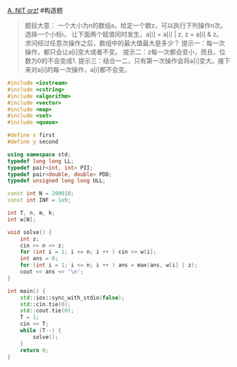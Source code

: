 [A. NIT orz!](https://codeforces.com/problemset/problem/1696/A)
#构造题 
> 题目大意：
> 	一个大小为n的数组a，给定一个数z，可以执行下列操作n次。
> 	选择一个小标i， 让下面两个赋值同时发生，a[i] = a[i] | z, z = a[i] & z。
> 求问经过任意次操作之后，数组中的最大值最大是多少？
> 提示一：每一次操作，都只会让a[i]变大或者不变。
> 提示二：z每一次都会变小，而且，位数为0的不会变成1.
> 提示三：结合一二，只有第一次操作会将a[i]变大。接下来对a[i]的每一次操作，a[i]都不会变。

~~~c++
#include <iostream>
#include <cstring>
#include <algorithm>
#include <vector>
#include <map>
#include <set>
#include <queue>

#define x first
#define y second

using namespace std;
typedef long long LL;
typedef pair<int, int> PII;
typedef pair<double, double> PDD;
typedef unsigned long long ULL;

const int N = 200010;
const int INF = 1e9;

int T, n, m, k;
int w[N];

void solve() {
    int z;
    cin >> n >> z;
    for (int i = 1; i <= n; i ++ ) cin >> w[i];
    int ans = 0;
    for (int i = 1; i <= n; i ++ ) ans = max(ans, w[i] | z);
    cout << ans << '\n';
}

int main() {
    std::ios::sync_with_stdio(false);
    std::cin.tie(0);
    std::cout.tie(0);
    T = 1;
    cin >> T;
    while (T--) {
        solve();
    }
    return 0;
}
~~~